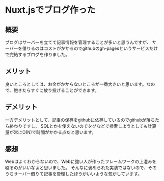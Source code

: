 # Nuxt.jsでブログ作った

## 概要

ブログはサーバーを立てて記事情報を管理することが多いと思うんですが、
サーバーを借りるのはコストがかかるのでgithubのgh-pagesというサービスだけで完結するブログを作りました。

## メリット

良いところとしては、お金がかからないところが一番大きいと思います。なので、飽きたらすぐに放り投げることができます。

## デメリット

一方デメリットとして、記事の保存をgithubに依存しているのでgithubが落ちたら終わりですし、
SQLとかを使えないのでタグなどで検索しようとしても計算量が常にO(N)で時間がかかる点だと思います。

## 感想

Webはよくわからないので、Webに強い人が作ったフレームワークの上澄みを啜るのがいいなぁと思いました。
そんなに褒められた実装ではないので、そのうちサーバー借りて記事を管理したほうがいいような気がしています。
